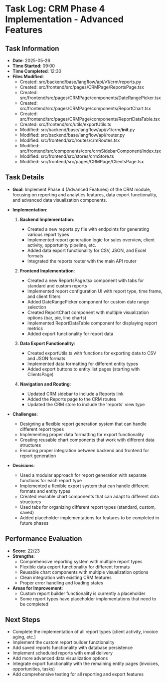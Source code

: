 # Task Log: CRM Phase 4 Implementation - Advanced Features

## Task Information
- **Date**: 2025-05-26
- **Time Started**: 09:00
- **Time Completed**: 12:30
- **Files Modified**: 
  - Created: src/backend/base/langflow/api/v1/crm/reports.py
  - Created: src/frontend/src/pages/CRMPage/ReportsPage.tsx
  - Created: src/frontend/src/pages/CRMPage/components/DateRangePicker.tsx
  - Created: src/frontend/src/pages/CRMPage/components/ReportChart.tsx
  - Created: src/frontend/src/pages/CRMPage/components/ReportDataTable.tsx
  - Created: src/frontend/src/utils/exportUtils.ts
  - Modified: src/backend/base/langflow/api/v1/crm/__init__.py
  - Modified: src/backend/base/langflow/api/router.py
  - Modified: src/frontend/src/routes/crmRoutes.tsx
  - Modified: src/frontend/src/components/core/crmSidebarComponent/index.tsx
  - Modified: src/frontend/src/stores/crmStore.ts
  - Modified: src/frontend/src/pages/CRMPage/ClientsPage.tsx

## Task Details
- **Goal**: Implement Phase 4 (Advanced Features) of the CRM module, focusing on reporting and analytics features, data export functionality, and advanced data visualization components.
- **Implementation**: 
  1. **Backend Implementation**:
     - Created a new reports.py file with endpoints for generating various report types
     - Implemented report generation logic for sales overview, client activity, opportunity pipeline, etc.
     - Added data export functionality for CSV, JSON, and Excel formats
     - Integrated the reports router with the main API router

  2. **Frontend Implementation**:
     - Created a new ReportsPage.tsx component with tabs for standard and custom reports
     - Implemented report configuration UI with report type, time frame, and client filters
     - Added DateRangePicker component for custom date range selection
     - Created ReportChart component with multiple visualization options (bar, pie, line charts)
     - Implemented ReportDataTable component for displaying report metrics
     - Added export functionality for report data

  3. **Data Export Functionality**:
     - Created exportUtils.ts with functions for exporting data to CSV and JSON formats
     - Implemented data formatting for different entity types
     - Added export buttons to entity list pages (starting with ClientsPage)

  4. **Navigation and Routing**:
     - Updated CRM sidebar to include a Reports link
     - Added the Reports page to the CRM routes
     - Updated the CRM store to include the 'reports' view type

- **Challenges**: 
  - Designing a flexible report generation system that can handle different report types
  - Implementing proper data formatting for export functionality
  - Creating reusable chart components that work with different data structures
  - Ensuring proper integration between backend and frontend for report generation
  
- **Decisions**: 
  - Used a modular approach for report generation with separate functions for each report type
  - Implemented a flexible export system that can handle different formats and entity types
  - Created reusable chart components that can adapt to different data structures
  - Used tabs for organizing different report types (standard, custom, saved)
  - Added placeholder implementations for features to be completed in future phases

## Performance Evaluation
- **Score**: 22/23
- **Strengths**: 
  - Comprehensive reporting system with multiple report types
  - Flexible data export functionality for different formats
  - Reusable chart components with multiple visualization options
  - Clean integration with existing CRM features
  - Proper error handling and loading states
- **Areas for Improvement**: 
  - Custom report builder functionality is currently a placeholder
  - Some report types have placeholder implementations that need to be completed

## Next Steps
- Complete the implementation of all report types (client activity, invoice aging, etc.)
- Implement the custom report builder functionality
- Add saved reports functionality with database persistence
- Implement scheduled reports with email delivery
- Add more advanced data visualization options
- Integrate export functionality with the remaining entity pages (invoices, opportunities, tasks)
- Add comprehensive testing for all reporting and export features
